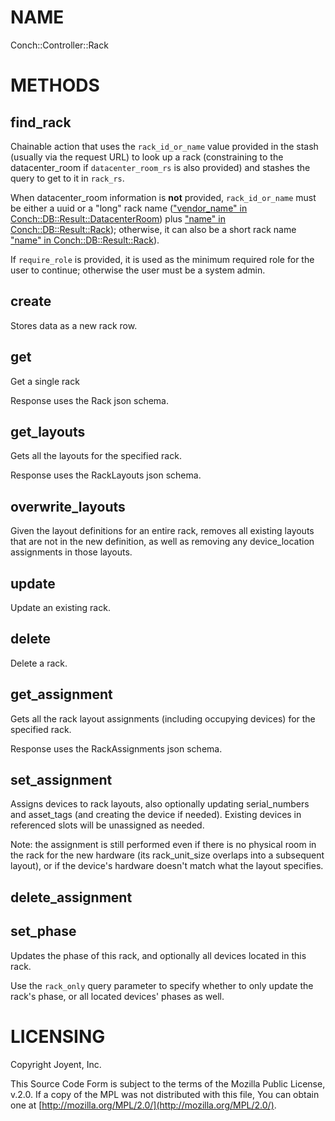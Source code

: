 # NAME

Conch::Controller::Rack

# METHODS

## find\_rack

Chainable action that uses the `rack_id_or_name` value provided in the stash (usually via the
request URL) to look up a rack (constraining to the datacenter\_room if `datacenter_room_rs` is
also provided) and stashes the query to get to it in `rack_rs`.

When datacenter\_room information is **not** provided, `rack_id_or_name` must be either a uuid
or a "long" rack name (["vendor\_name" in Conch::DB::Result::DatacenterRoom](../modules/Conch%3A%3ADB%3A%3AResult%3A%3ADatacenterRoom#vendor_name)) plus
["name" in Conch::DB::Result::Rack](../modules/Conch%3A%3ADB%3A%3AResult%3A%3ARack#name)); otherwise, it can also be a short rack name
["name" in Conch::DB::Result::Rack](../modules/Conch%3A%3ADB%3A%3AResult%3A%3ARack#name)).

If `require_role` is provided, it is used as the minimum required role for the user to
continue; otherwise the user must be a system admin.

## create

Stores data as a new rack row.

## get

Get a single rack

Response uses the Rack json schema.

## get\_layouts

Gets all the layouts for the specified rack.

Response uses the RackLayouts json schema.

## overwrite\_layouts

Given the layout definitions for an entire rack, removes all existing layouts that are not in
the new definition, as well as removing any device\_location assignments in those layouts.

## update

Update an existing rack.

## delete

Delete a rack.

## get\_assignment

Gets all the rack layout assignments (including occupying devices) for the specified rack.

Response uses the RackAssignments json schema.

## set\_assignment

Assigns devices to rack layouts, also optionally updating serial\_numbers and asset\_tags (and
creating the device if needed). Existing devices in referenced slots will be unassigned as needed.

Note: the assignment is still performed even if there is no physical room in the rack
for the new hardware (its rack\_unit\_size overlaps into a subsequent layout), or if the device's
hardware doesn't match what the layout specifies.

## delete\_assignment

## set\_phase

Updates the phase of this rack, and optionally all devices located in this rack.

Use the `rack_only` query parameter to specify whether to only update the rack's phase, or all
located devices' phases as well.

# LICENSING

Copyright Joyent, Inc.

This Source Code Form is subject to the terms of the Mozilla Public License,
v.2.0. If a copy of the MPL was not distributed with this file, You can obtain
one at [http://mozilla.org/MPL/2.0/](http://mozilla.org/MPL/2.0/).
